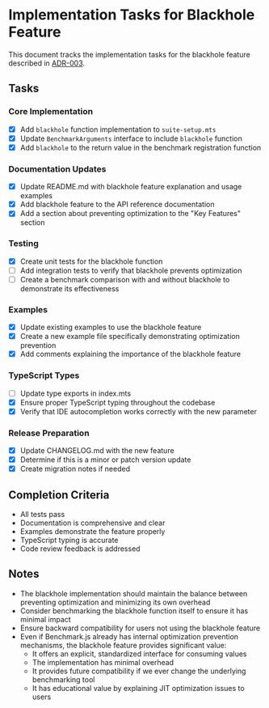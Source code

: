 # Implementation Tasks for Blackhole Feature

This document tracks the implementation tasks for the blackhole feature described in [ADR-003](./adr-003-blackhole-for-preventing-optimization.en.md).

## Tasks

### Core Implementation

- [x] Add `blackhole` function implementation to `suite-setup.mts`
- [x] Update `BenchmarkArguments` interface to include `blackhole` function
- [x] Add `blackhole` to the return value in the benchmark registration function

### Documentation Updates

- [x] Update README.md with blackhole feature explanation and usage examples
- [x] Add blackhole feature to the API reference documentation
- [x] Add a section about preventing optimization to the "Key Features" section

### Testing

- [x] Create unit tests for the blackhole function
- [ ] Add integration tests to verify that blackhole prevents optimization
- [ ] Create a benchmark comparison with and without blackhole to demonstrate its effectiveness

### Examples

- [x] Update existing examples to use the blackhole feature
- [x] Create a new example file specifically demonstrating optimization prevention
- [x] Add comments explaining the importance of the blackhole feature

### TypeScript Types

- [ ] Update type exports in index.mts
- [x] Ensure proper TypeScript typing throughout the codebase
- [x] Verify that IDE autocompletion works correctly with the new parameter

### Release Preparation

- [x] Update CHANGELOG.md with the new feature
- [x] Determine if this is a minor or patch version update
- [x] Create migration notes if needed

## Completion Criteria

- All tests pass
- Documentation is comprehensive and clear
- Examples demonstrate the feature properly
- TypeScript typing is accurate
- Code review feedback is addressed

## Notes

- The blackhole implementation should maintain the balance between preventing optimization and minimizing its own overhead
- Consider benchmarking the blackhole function itself to ensure it has minimal impact
- Ensure backward compatibility for users not using the blackhole feature
- Even if Benchmark.js already has internal optimization prevention mechanisms, the blackhole feature provides significant value:
  - It offers an explicit, standardized interface for consuming values
  - The implementation has minimal overhead
  - It provides future compatibility if we ever change the underlying benchmarking tool
  - It has educational value by explaining JIT optimization issues to users
